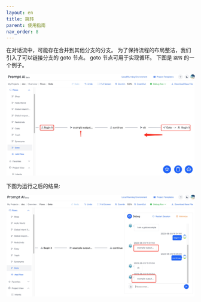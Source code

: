```yaml
---
layout: en
title: 跳转
parent: 使用指南
nav_order: 8
---
```

<!-- 下图是`goto`的简单例子，更多例子等待您的探索。 -->
在对话流中，可能存在合并到其他分支的分支。 为了保持流程的布局整洁，我们引入了可以链接分支的 goto 节点。 goto 节点可用于实现循环。 下图是 `跳转` 的一个例子。  

![goto_flow](/assets/images/tutorial/goto_flow.jpg)

下图为运行之后的结果:

![goto_run](/assets/images/tutorial/goto_run.jpg)
